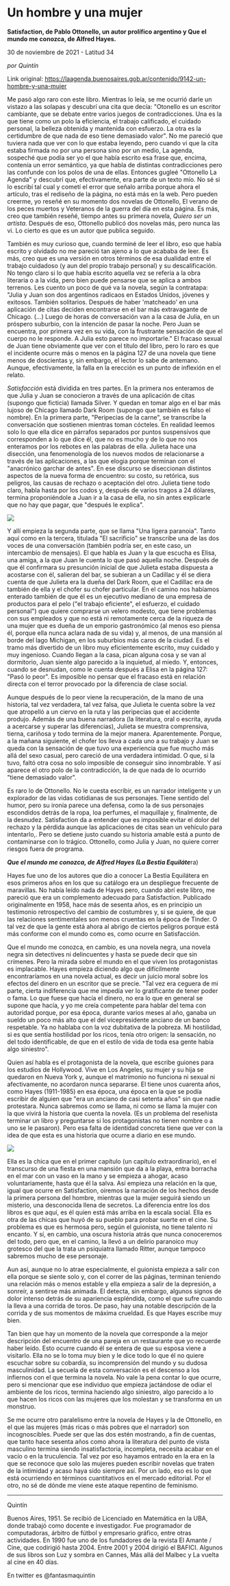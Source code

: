 # Un hombre y una mujer

**Satisfaction, de Pablo Ottonello, un autor prolífico argentino y Que el mundo me conozca, de Alfred Hayes.**

30 de noviembre de 2021 - Latitud 34

_por Quintín_

Link original: https://laagenda.buenosaires.gob.ar/contenido/9142-un-hombre-y-una-mujer



Me pasó algo raro con este libro. Mientras lo leía, se me ocurrió darle un vistazo a las solapas y descubrí una cita que decía: "Otonello es un escritor cambiante, que se debate entre varios juegos de contradicciones. Una es la que tiene como un polo la eficiencia, el trabajo calificado, el cuidado personal, la belleza obtenida y mantenida con esfuerzo. La otra es la certidumbre de que nada de eso tiene demasiado valor". No me pareció que tuviera nada que ver con lo que estaba leyendo, pero cuando vi que la cita estaba firmada no por una persona sino por un medio, La agenda, sospeché que podía ser yo el que había escrito esa frase que, encima, contenía un error semántico, ya que habla de distintas contradicciones pero las confunde con los polos de una de ellas. Entonces gugleé "Ottonello La Agenda" y descubrí que, efectivamente, era parte de un texto mío. No sé si lo escribí tal cual y cometí el error que señalo arriba porque ahora el artículo, tras el rediseño de la página, no está más en la web. Pero pueden creerme, yo reseñé en su momento dos novelas de Ottonello, El verano de los peces muertos y Veteranos de la guerra del día en esta página. Es más, creo que también reseñé, tiempo antes su primera novela, *Quiero ser un artista*. Después de eso, Ottonello publicó dos novelas más, pero nunca las vi. Lo cierto es que es un autor que publica seguido.




También es muy curioso que, cuando terminé de leer el libro, eso que había escrito y olvidado no me pareció tan ajeno a lo que acababa de leer. Es más, creo que es una versión en otros términos de esa dualidad entre el trabajo cuidadoso (y aun del propio trabajo personal) y su descalificación. No tengo claro si lo que había escrito aquella vez se refería a la obra literaria o a la vida, pero bien puede pensarse que se aplica a ambos terrenos. Les cuento un poco de qué va la novela, según la contratapa: "Julia y Juan son dos argentinos radicaos en Estados Unidos, jóvenes y exitosos. También solitarios. Después de haber 'matcheado' en una aplicación de citas deciden encontrarse en el bar más extravagante de Chicago. (...) Luego de horas de conversación van a la casa de Julia, en un próspero suburbio, con la intención de pasar la noche. Pero Juan se encuentra, por primera vez en su vida, con la frustrante sensación de que el cuerpo no le responde. A Julia esto parece no importarle." El fracaso sexual de Juan tiene obviamente que ver con el título del libro, pero lo raro es que el incidente ocurre más o menos en la página 127 de una novela que tiene menos de doscientas y, sin embargo, el lector lo sabe de antemano. Aunque, efectivamente, la falla en la erección es un punto de inflexión en el relato.




*Satisfacción* está dividida en tres partes. En la primera nos enteramos de que Julia y Juan se conocieron a través de una aplicación de citas (supongo que ficticia) llamada Silver. Y quedan en tomar algo en el bar más lujoso de Chicago llamado Dark Room (supongo que también es falso el nombre). En la primera parte, "Peripecias de la carne", se transcribe la conversación que sostienen mientras toman cócteles. En realidad leemos solo lo que ella dice en párrafos separados por puntos suspensivos que corresponden a lo que dice él, que no es mucho y de lo que no nos enteramos por los rebotes en las palabras de ella. Julieta hace una disección, una fenomenología de los nuevos modos de relacionarse a través de las aplicaciones, a las que elogia porque terminan con el "anacrónico garchar de antes". En ese discurso se diseccionan distintos aspectos de la nueva forma de encuentro: su costo, su retórica, sus peligros, las causas de rechazo o aceptación del otro. Julieta tiene todo claro, habla hasta por los codos y, después de varios tragos a 24 dólares, termina proponiéndole a Juan ir a la casa de ella, no sin antes explicarle que no hay que pagar, que "después le explica".




![](https://cdn.feater.me/files/images/119755/d5d2da41-46c3-45b9-aa09-867f4f33be99.jpg)




Y allí empieza la segunda parte, que se llama "Una ligera paranoia". Tanto aquí como en la tercera, titulada "El sacrificio" se transcribe una de las dos voces de una conversación (también podría ser, en este caso, un intercambio de mensajes). El que habla es Juan y la que escucha es Elisa, una amiga, a la que Juan le cuenta lo que pasó aquella noche. Después de que él confirmara su presunción inicial de que Julieta estaba dispuesta a acostarse con él, salieran del bar, se subieran a un Cadillac y él se diera cuenta de que Julieta era la dueña del Dark Room, que el Cadillac era de también de ella y el chofer su chofer particular. En el camino nos habíamos enterado también de que él es un ejecutivo mediano de una empresa de productos para el pelo ("el trabajo eficiente", el esfuerzo, el cuidado personal") que quiere comprarse un velero modesto, que tiene problemas con sus empleados y que no está ni remotamente cerca de la riqueza de una mujer que es dueña de un emporio gastronómico (al menos eso piensa él, porque ella nunca aclara nada de su vida) y, al menos, de una mansión al borde del lago Michigan, en los suburbios más caros de la ciudad. Es el tramo más divertido de un libro muy eficientemente escrito, muy cuidado y muy ingenioso. Cuando llegan a la casa, pican alguna cosa y se van al dormitorio, Juan siente algo parecido a la inquietud, al miedo. Y, entonces, cuando se desnudan, como le cuenta después a Elisa en la página 127: "Pasó lo peor". Es imposible no pensar que el fracaso está en relación directa con el terror provocado por la diferencia de clase social.




Aunque después de lo peor viene la recuperación, de la mano de una historia, tal vez verdadera, tal vez falsa, que Julieta le cuenta sobre la vez que atropelló a un ciervo en la ruta y las peripecias que el accidente produjo. Además de una buena narradora (la literatura, oral o escrita, ayuda a acercarse y superar las diferencias), Julieta se muestra comprensiva, tierna, cariñosa y todo termina de la mejor manera. Aparentemente. Porque, a la mañana siguiente, el chofer los lleva a cada uno a su trabajo y Juan se queda con la sensación de que tuvo una experiencia que fue mucho más allá del sexo casual, pero careció de una verdadera intimidad. O que, si la tuvo, faltó otra cosa no solo imposible de conseguir sino innombrable. Y así aparece el otro polo de la contradicción, la de que nada de lo ocurrido "tiene demasiado valor".




Es raro lo de Ottonello. No le cuesta escribir, es un narrador inteligente y un explorador de las vidas cotidianas de sus personajes. Tiene sentido del humor, pero su ironía parece una defensa, como la de sus personajes escondidos detrás de la ropa, loa perfumes, el maquillaje y, finalmente, de la desnudez. Satisfaction da a entender que es imposible evitar el dolor del rechazo y la pérdida aunque las aplicaciones de citas sean un vehículo para intentarlo,. Pero se detiene justo cuando su historia amable está a punto de contaminarse con lo trágico. Ottonello, como Julia y Juan, no quiere correr riesgos fuera de programa.




***Que el mundo me conozca, de Alfred Hayes (La Bestia Equiláte***ra)




Hayes fue uno de los autores que dio a conocer La Bestia Equilátera en esos primeros años en los que su catálogo era un despliegue frecuente de maravillas. No había leído nada de Hayes pero, cuando abrí este libro, me pareció que era un complemento adecuado para Satisfaction. Publicado originalmente en 1958, hace más de sesenta años, es en principio un testimonio retrospectivo del cambio de costumbres y, si se quiere, de que las relaciones sentimentales son menos cruentas en la época de Tinder. O tal vez de que la gente está ahora al abrigo de ciertos peligros porque está más conforme con el mundo como es, como ocurre en Satisfacción.




Que el mundo me conozca, en cambio, es una novela negra, una novela negra sin detectives ni delincuentes y hasta se puede decir que sin crímenes. Pero la mirada sobre el mundo en el que viven los protagonistas es implacable. Hayes empieza diciendo algo que difícilmente encontraríamos en una novela actual, es decir un juicio moral sobre los efectos del dinero en un escritor que se precie. "Tal vez era ceguera de mi parte, cierta indiferencia que me impedía ver lo gratificante de tener poder o fama. Lo que fuese que hacía el dinero, no era lo que en general se supone que hacía, y yo me creía competente para hablar del tema con autoridad porque, por esa época, durante varios meses al año, ganaba un sueldo un poco más alto que el del vicepresidente anciano de un banco respetable. Ya no hablaba con la voz dubitativa de la pobreza. Mi hostilidad, si es que sentía hostilidad por los ricos, tenía otro origen: la sensación, no del todo identificable, de que en el estilo de vida de toda esa gente había algo siniestro".




Quien así habla es el protagonista de la novela, que escribe guiones para los estudios de Hollywood. Vive en Los Angeles, su mujer y su hija se quedaron en Nueva York y, aunque el matrimonio no funciona ni sexual ni afectivamente, no acordaron nunca separarse. El tiene unos cuarenta años, como Hayes (1911-1985) en esa época, una época en la que se podía escribir de alguien que "era un anciano de casi setenta años" sin que nadie protestara. Nunca sabremos como se llama, ni como se llama la mujer con la que vivirá la historia que cuenta la novela. (Es un problema del reseñista terminar un libro y preguntarse si los protagonistas no tienen nombre o a uno se le pasaron). Pero esa falta de identidad concreta tiene que ver con la idea de que esta es una historia que ocurre a diario en ese mundo.




![](https://cdn.feater.me/files/images/119756/4012a377-73d2-4770-8935-bb6c81eac9cf.jpg)




Ella es la chica que en el primer capítulo (un capítulo extraordinario), en el transcurso de una fiesta en una mansión que da a la playa, entra borracha en el mar con un vaso en la mano y se empieza a ahogar, acaso voluntariamente, hasta que él la salva. Así empieza una relación en la que, igual que ocurre en Satisfaction, oiremos la narración de los hechos desde la primera persona del hombre, mientras que la mujer seguirá siendo un misterio, una desconocida llena de secretos. La diferencia entre los dos libros es que aquí, es él quien está más arriba en la escala social. Ella es otra de las chicas que huyó de su pueblo para probar suerte en el cine. Su problema es que es hermosa pero, según el guionista, no tiene talento ni encanto. Y sí, en cambio, una oscura historia atrás que nunca conoceremos del todo, pero que, en el camino, la llevó a un delirio paranoico muy grotesco del que la trata un psiquiatra llamado Ritter, aunque tampoco sabremos mucho de ese personaje.




Aun así, aunque no lo atrae especialmente, el guionista empieza a salir con ella porque se siente solo y, con el correr de las páginas, terminan teniendo una relación más o menos estable y ella empieza a salir de la depresión, a sonreír, a sentirse más animada. El detecta, sin embargo, algunos signos de dolor intenso detrás de su apariencia espléndida, como el que sufre cuando la lleva a una corrida de toros. De paso, hay una notable descripción de la corrida y de sus momentos de máxima crueldad. Es que Hayes escribe muy bien.




Tan bien que hay un momento de la novela que corresponde a la mejor descripción del encuentro de una pareja en un restaurante que yo recuerde haber leído. Esto ocurre cuando él se entera de que su esposa viene a visitarlo. Ella no se lo toma muy bien y le dice todo lo que él no quiere escuchar sobre su cobardía, su incomprensión del mundo y su dudosa masculinidad. La secuela de esta conversación es el descenso a los infiernos con el que termina la novela. No vale la pena contar lo que ocurre, pero si mencionar que ese individuo que empieza jactándose de odiar el ambiente de los ricos, termina haciendo algo siniestro, algo parecido a lo que hacen los ricos con las mujeres que los molestan y se transforma en un monstruo.




Se me ocurre otro paralelismo entre la novela de Hayes y la de Ottonello, en el que las mujeres (más ricas o más pobres que el narrador) son incognoscibles. Puede ser que las dos estén mostrando, a fin de cuentas, que tanto hace sesenta años como ahora la literatura del punto de vista masculino termina siendo insatisfactoria, incompleta, necesita acabar en el vacío o en la truculencia. Tal vez por eso hayamos entrado en la era en la que se reconoce que solo las mujeres pueden escribir novelas que traten de la intimidad y acaso haya sido siempre así. Por un lado, eso es lo que está ocurriendo en términos cuantitativos en el mercado editorial. Por el otro, no sé de dónde me viene este ataque repentino de feminismo.




---




Quintín




Buenos Aires, 1951. Se recibió de Licenciado en Matemática en la UBA, donde trabajó como docente e investigador. Fue programador de computadoras, árbitro de fútbol y empresario gráfico, entre otras actividades. En 1990 fue uno de los fundadores de la revista El Amante / Cine, que codirigió hasta 2004. Entre 2001 y 2004 dirigió el BAFICI. Algunos de sus libros son Luz y sombra en Cannes, Más allá del Malbec y La vuelta al cine en 40 días.




En twitter es @fantasmaquintin



